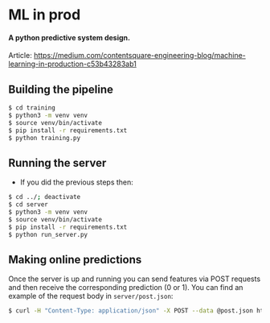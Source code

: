# ML in prod
#### A python predictive system design.

Article: https://medium.com/contentsquare-engineering-blog/machine-learning-in-production-c53b43283ab1

## Building the pipeline
```bash
$ cd training
$ python3 -m venv venv
$ source venv/bin/activate
$ pip install -r requirements.txt
$ python training.py
```

## Running the server
- If you did the previous steps then:
```bash
$ cd ../; deactivate
$ cd server
$ python3 -m venv venv
$ source venv/bin/activate
$ pip install -r requirements.txt
$ python run_server.py
```

## Making online predictions
Once the server is up and running you can send features via POST requests and then receive the corresponding prediction (0 or 1).
You can find an example of the request body in `server/post.json`:
```bash
$ curl -H "Content-Type: application/json" -X POST --data @post.json http://localhost:5000/predict
```

